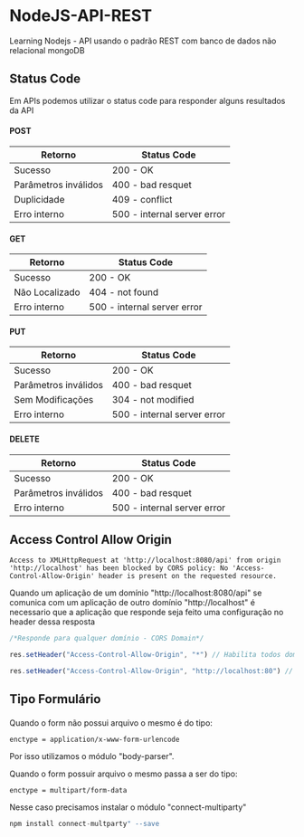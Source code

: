 # NodeJS-API-REST

Learning Nodejs - API usando o padrão REST com banco de dados não relacional mongoDB


## Status Code

Em APIs podemos utilizar o status code para responder alguns resultados da API

#### POST 

Retorno|Status Code
-------|-----
Sucesso | 200 - OK
Parâmetros inválidos | 400 - bad resquet
Duplicidade | 409 - conflict
Erro interno | 500 - internal server error

#### GET

Retorno|Status Code
-------|-----
Sucesso | 200 - OK
Não Localizado | 404 - not found
Erro interno | 500 - internal server error

#### PUT

Retorno|Status Code
-------|-----
Sucesso | 200 - OK
Parâmetros inválidos | 400 - bad resquet
Sem Modificações | 304 - not modified
Erro interno | 500 - internal server error

#### DELETE

Retorno|Status Code
-------|-----
Sucesso | 200 - OK
Parâmetros inválidos | 400 - bad resquet
Erro interno | 500 - internal server error



## Access Control Allow Origin

```
Access to XMLHttpRequest at 'http://localhost:8080/api' from origin 'http://localhost' has been blocked by CORS policy: No 'Access-Control-Allow-Origin' header is present on the requested resource.
```

Quando um aplicação de um domínio "http://localhost:8080/api" se comunica com um aplicação de outro domínio "http://localhost" é necessario que a aplicação que responde seja feito uma configuração no header dessa resposta

```js
/*Responde para qualquer domínio - CORS Domain*/

res.setHeader("Access-Control-Allow-Origin", "*") // Habilita todos domínios de origem

res.setHeader("Access-Control-Allow-Origin", "http://localhost:80") // Habilita um domínio especifico
```


## Tipo Formulário <form>

Quando o form não possui arquivo o mesmo é do tipo:

`enctype = application/x-www-form-urlencode`

Por isso utilizamos o módulo "body-parser".

Quando o form possuir arquivo o mesmo passa a ser do tipo:

`enctype = multipart/form-data`

Nesse caso precisamos instalar o módulo "connect-multiparty"

```js
npm install connect-multparty" --save
```
